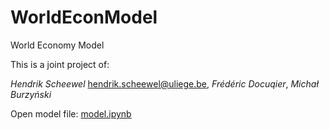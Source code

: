 # WorldEconModel
World Economy Model

This is a joint project of:

*Hendrik Scheewel* [hendrik.scheewel@uliege.be](mailto:hendrik.scheewel@uliege.be),
*Frédéric Docuqier*,
*Michał Burzyński*

Open model file: [model.ipynb](model.ipynb)